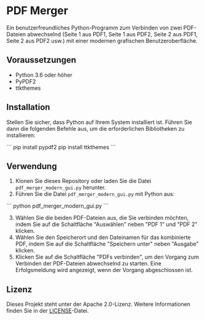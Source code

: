 # PDF Merger

Ein benutzerfreundliches Python-Programm zum Verbinden von zwei PDF-Dateien abwechselnd (Seite 1 aus PDF1, Seite 1 aus PDF2, Seite 2 aus PDF1, Seite 2 aus PDF2 usw.) mit einer modernen grafischen Benutzeroberfläche.

## Voraussetzungen

- Python 3.6 oder höher
- PyPDF2
- ttkthemes

## Installation

Stellen Sie sicher, dass Python auf Ihrem System installiert ist. Führen Sie dann die folgenden Befehle aus, um die erforderlichen Bibliotheken zu installieren:

\`\`\`
pip install pypdf2
pip install ttkthemes
\`\`\`

## Verwendung

1. Klonen Sie dieses Repository oder laden Sie die Datei `pdf_merger_modern_gui.py` herunter.
2. Führen Sie die Datei `pdf_merger_modern_gui.py` mit Python aus:

\`\`\`
python pdf_merger_modern_gui.py
\`\`\`

3. Wählen Sie die beiden PDF-Dateien aus, die Sie verbinden möchten, indem Sie auf die Schaltfläche "Auswählen" neben "PDF 1" und "PDF 2" klicken.
4. Wählen Sie den Speicherort und den Dateinamen für das kombinierte PDF, indem Sie auf die Schaltfläche "Speichern unter" neben "Ausgabe" klicken.
5. Klicken Sie auf die Schaltfläche "PDFs verbinden", um den Vorgang zum Verbinden der PDF-Dateien abwechselnd zu starten. Eine Erfolgsmeldung wird angezeigt, wenn der Vorgang abgeschlossen ist.

## Lizenz

Dieses Projekt steht unter der Apache 2.0-Lizenz. Weitere Informationen finden Sie in der [LICENSE](LICENSE)-Datei.
